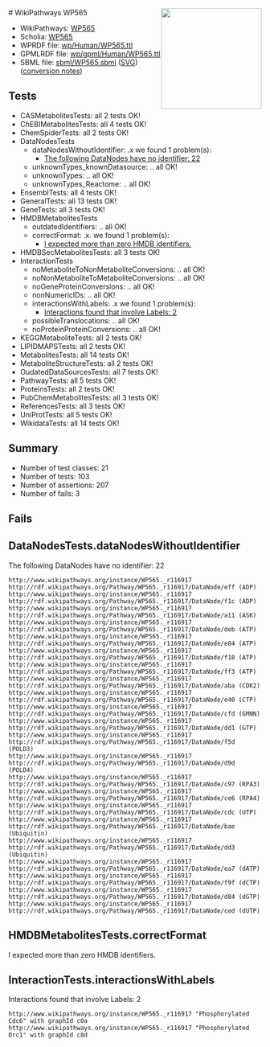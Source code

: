 <img style="float: right; width: 200px" src="../logo.png" />
# WikiPathways WP565

* WikiPathways: [WP565](https://identifiers.org/wikipathways:WP565)
* Scholia: [WP565](https://scholia.toolforge.org/wikipathways/WP565)
* WPRDF file: [wp/Human/WP565.ttl](../wp/Human/WP565.ttl)
* GPMLRDF file: [wp/gpml/Human/WP565.ttl](../wp/gpml/Human/WP565.ttl)
* SBML file: [sbml/WP565.sbml](../sbml/WP565.sbml) ([SVG](../sbml/WP565.svg)) ([conversion notes](../sbml/WP565.txt))

## Tests
* CASMetabolitesTests: all 2 tests OK!
* ChEBIMetabolitesTests: all 4 tests OK!
* ChemSpiderTests: all 2 tests OK!
* DataNodesTests
    * dataNodesWithoutIdentifier: .x we found 1 problem(s):
        * [The following DataNodes have no identifier: 22](#8792c4b1)
    * unknownTypes_knownDatasource: .. all OK!
    * unknownTypes: .. all OK!
    * unknownTypes_Reactome: .. all OK!
* EnsemblTests: all 4 tests OK!
* GeneralTests: all 13 tests OK!
* GeneTests: all 3 tests OK!
* HMDBMetabolitesTests
    * outdatedIdentifiers: .. all OK!
    * correctFormat: .x. we found 1 problem(s):
        * [I expected more than zero HMDB identifiers.](#ad154c1e)
* HMDBSecMetabolitesTests: all 3 tests OK!
* InteractionTests
    * noMetaboliteToNonMetaboliteConversions: .. all OK!
    * noNonMetaboliteToMetaboliteConversions: .. all OK!
    * noGeneProteinConversions: .. all OK!
    * nonNumericIDs: .. all OK!
    * interactionsWithLabels: .x we found 1 problem(s):
        * [Interactions found that involve Labels: 2](#630d2679)
    * possibleTranslocations: .. all OK!
    * noProteinProteinConversions: .. all OK!
* KEGGMetaboliteTests: all 2 tests OK!
* LIPIDMAPSTests: all 2 tests OK!
* MetabolitesTests: all 14 tests OK!
* MetaboliteStructureTests: all 2 tests OK!
* OudatedDataSourcesTests: all 7 tests OK!
* PathwayTests: all 5 tests OK!
* ProteinsTests: all 2 tests OK!
* PubChemMetabolitesTests: all 3 tests OK!
* ReferencesTests: all 3 tests OK!
* UniProtTests: all 5 tests OK!
* WikidataTests: all 14 tests OK!


## Summary

* Number of test classes: 21
* Number of tests: 103
* Number of assertions: 207
* Number of fails: 3

## Fails

<a name="8792c4b1" />

## DataNodesTests.dataNodesWithoutIdentifier

The following DataNodes have no identifier: 22
```
http://www.wikipathways.org/instance/WP565._r116917 http://rdf.wikipathways.org/Pathway/WP565._r116917/DataNode/eff (ADP)
http://www.wikipathways.org/instance/WP565._r116917 http://rdf.wikipathways.org/Pathway/WP565._r116917/DataNode/f1c (ADP)
http://www.wikipathways.org/instance/WP565._r116917 http://rdf.wikipathways.org/Pathway/WP565._r116917/DataNode/a11 (ASK)
http://www.wikipathways.org/instance/WP565._r116917 http://rdf.wikipathways.org/Pathway/WP565._r116917/DataNode/deb (ATP)
http://www.wikipathways.org/instance/WP565._r116917 http://rdf.wikipathways.org/Pathway/WP565._r116917/DataNode/e84 (ATP)
http://www.wikipathways.org/instance/WP565._r116917 http://rdf.wikipathways.org/Pathway/WP565._r116917/DataNode/f18 (ATP)
http://www.wikipathways.org/instance/WP565._r116917 http://rdf.wikipathways.org/Pathway/WP565._r116917/DataNode/ff3 (ATP)
http://www.wikipathways.org/instance/WP565._r116917 http://rdf.wikipathways.org/Pathway/WP565._r116917/DataNode/aba (CDK2)
http://www.wikipathways.org/instance/WP565._r116917 http://rdf.wikipathways.org/Pathway/WP565._r116917/DataNode/e40 (CTP)
http://www.wikipathways.org/instance/WP565._r116917 http://rdf.wikipathways.org/Pathway/WP565._r116917/DataNode/cfd (GMNN)
http://www.wikipathways.org/instance/WP565._r116917 http://rdf.wikipathways.org/Pathway/WP565._r116917/DataNode/dd1 (GTP)
http://www.wikipathways.org/instance/WP565._r116917 http://rdf.wikipathways.org/Pathway/WP565._r116917/DataNode/f5d (POLD3)
http://www.wikipathways.org/instance/WP565._r116917 http://rdf.wikipathways.org/Pathway/WP565._r116917/DataNode/d9d (POLD4)
http://www.wikipathways.org/instance/WP565._r116917 http://rdf.wikipathways.org/Pathway/WP565._r116917/DataNode/c97 (RPA3)
http://www.wikipathways.org/instance/WP565._r116917 http://rdf.wikipathways.org/Pathway/WP565._r116917/DataNode/ce6 (RPA4)
http://www.wikipathways.org/instance/WP565._r116917 http://rdf.wikipathways.org/Pathway/WP565._r116917/DataNode/cdc (UTP)
http://www.wikipathways.org/instance/WP565._r116917 http://rdf.wikipathways.org/Pathway/WP565._r116917/DataNode/bae (Ubiquitin)
http://www.wikipathways.org/instance/WP565._r116917 http://rdf.wikipathways.org/Pathway/WP565._r116917/DataNode/dd3 (Ubiquitin)
http://www.wikipathways.org/instance/WP565._r116917 http://rdf.wikipathways.org/Pathway/WP565._r116917/DataNode/ea7 (dATP)
http://www.wikipathways.org/instance/WP565._r116917 http://rdf.wikipathways.org/Pathway/WP565._r116917/DataNode/f9f (dCTP)
http://www.wikipathways.org/instance/WP565._r116917 http://rdf.wikipathways.org/Pathway/WP565._r116917/DataNode/d84 (dGTP)
http://www.wikipathways.org/instance/WP565._r116917 http://rdf.wikipathways.org/Pathway/WP565._r116917/DataNode/ced (dUTP)
```

<a name="ad154c1e" />

## HMDBMetabolitesTests.correctFormat

I expected more than zero HMDB identifiers.
<a name="630d2679" />

## InteractionTests.interactionsWithLabels

Interactions found that involve Labels: 2
```
http://www.wikipathways.org/instance/WP565._r116917 "Phosphorylated Cdc6" with graphId c0a
http://www.wikipathways.org/instance/WP565._r116917 "Phosphorylated Orc1" with graphId c8d
```

